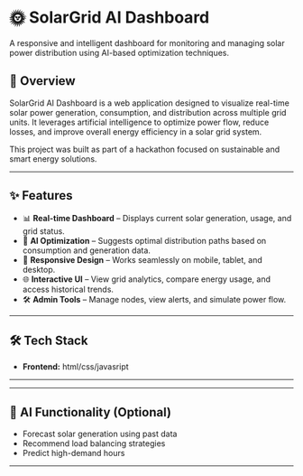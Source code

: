 # 🌞 SolarGrid AI Dashboard

A responsive and intelligent dashboard for monitoring and managing solar power distribution using AI-based optimization techniques.

## 🚀 Overview

SolarGrid AI Dashboard is a web application designed to visualize real-time solar power generation, consumption, and distribution across multiple grid units. It leverages artificial intelligence to optimize power flow, reduce losses, and improve overall energy efficiency in a solar grid system.

This project was built as part of a hackathon focused on sustainable and smart energy solutions.

---

## ✨ Features

- 📊 **Real-time Dashboard** – Displays current solar generation, usage, and grid status.
- 🤖 **AI Optimization** – Suggests optimal distribution paths based on consumption and generation data.
- 📱 **Responsive Design** – Works seamlessly on mobile, tablet, and desktop.
- 🌐 **Interactive UI** – View grid analytics, compare energy usage, and access historical trends.
- 🛠️ **Admin Tools** – Manage nodes, view alerts, and simulate power flow.

---

## 🛠 Tech Stack

- **Frontend:** html/css/javasript

---



---

## 🧠 AI Functionality (Optional)

- Forecast solar generation using past data  
- Recommend load balancing strategies  
- Predict high-demand hours

---


